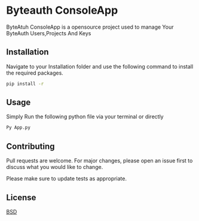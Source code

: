 # Byteauth ConsoleApp

ByteAtuh ConsoleApp is a opensource project used to manage Your ByteAuth Users,Projects And Keys
## Installation

Navigate to your Installation folder and use the following command to install the required packages.
```bash
pip install -r
```

## Usage

Simply Run the following python file via your terminal or directly

```bash
Py App.py
```

## Contributing
Pull requests are welcome. For major changes, please open an issue first to discuss what you would like to change.

Please make sure to update tests as appropriate.

## License
[BSD](https://opensource.org/licenses/BSD-3-Clause)

